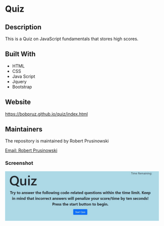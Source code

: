 # Quiz

## Description
This is a Quiz on JavaScript fundamentals that stores high scores.

## Built With
* HTML
* CSS
* Java Script
* Jquery
* Bootstrap

## Website
https://bobpruz.github.io/quiz/index.html

## Maintainers

The repository is maintained by Robert Prusinowski

<a href="mailto:bobpruz@gmail.com">Email: Robert Prusinowski</a>

### Screenshot 

![Screenshot](screenshot.jpg)